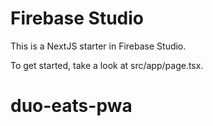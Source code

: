 # Firebase Studio

This is a NextJS starter in Firebase Studio.

To get started, take a look at src/app/page.tsx.
# duo-eats-pwa
